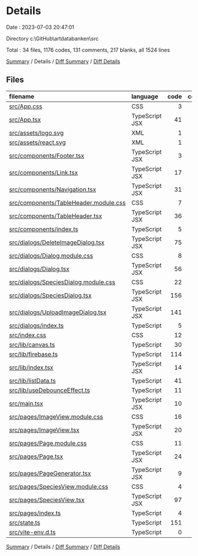 # Details

Date : 2023-07-03 20:47:01

Directory c:\\GitHub\\artdatabanken\\src

Total : 34 files,  1176 codes, 131 comments, 217 blanks, all 1524 lines

[Summary](results.md) / Details / [Diff Summary](diff.md) / [Diff Details](diff-details.md)

## Files
| filename | language | code | comment | blank | total |
| :--- | :--- | ---: | ---: | ---: | ---: |
| [src/App.css](/src/App.css) | CSS | 3 | 59 | 10 | 72 |
| [src/App.tsx](/src/App.tsx) | TypeScript JSX | 41 | 1 | 9 | 51 |
| [src/assets/logo.svg](/src/assets/logo.svg) | XML | 1 | 0 | 0 | 1 |
| [src/assets/react.svg](/src/assets/react.svg) | XML | 1 | 0 | 0 | 1 |
| [src/components/Footer.tsx](/src/components/Footer.tsx) | TypeScript JSX | 3 | 0 | 1 | 4 |
| [src/components/Link.tsx](/src/components/Link.tsx) | TypeScript JSX | 17 | 4 | 3 | 24 |
| [src/components/Navigation.tsx](/src/components/Navigation.tsx) | TypeScript JSX | 31 | 4 | 3 | 38 |
| [src/components/TableHeader.module.css](/src/components/TableHeader.module.css) | CSS | 7 | 0 | 2 | 9 |
| [src/components/TableHeader.tsx](/src/components/TableHeader.tsx) | TypeScript JSX | 36 | 0 | 6 | 42 |
| [src/components/index.ts](/src/components/index.ts) | TypeScript | 5 | 0 | 2 | 7 |
| [src/dialogs/DeleteImageDialog.tsx](/src/dialogs/DeleteImageDialog.tsx) | TypeScript JSX | 75 | 0 | 10 | 85 |
| [src/dialogs/Dialog.module.css](/src/dialogs/Dialog.module.css) | CSS | 8 | 0 | 2 | 10 |
| [src/dialogs/Dialog.tsx](/src/dialogs/Dialog.tsx) | TypeScript JSX | 56 | 4 | 11 | 71 |
| [src/dialogs/SpeciesDialog.module.css](/src/dialogs/SpeciesDialog.module.css) | CSS | 22 | 0 | 4 | 26 |
| [src/dialogs/SpeciesDialog.tsx](/src/dialogs/SpeciesDialog.tsx) | TypeScript JSX | 156 | 1 | 23 | 180 |
| [src/dialogs/UploadImageDialog.tsx](/src/dialogs/UploadImageDialog.tsx) | TypeScript JSX | 141 | 3 | 26 | 170 |
| [src/dialogs/index.ts](/src/dialogs/index.ts) | TypeScript | 5 | 0 | 2 | 7 |
| [src/index.css](/src/index.css) | CSS | 12 | 1 | 2 | 15 |
| [src/lib/canvas.ts](/src/lib/canvas.ts) | TypeScript | 30 | 8 | 6 | 44 |
| [src/lib/firebase.ts](/src/lib/firebase.ts) | TypeScript | 114 | 20 | 20 | 154 |
| [src/lib/index.tsx](/src/lib/index.tsx) | TypeScript JSX | 14 | 0 | 5 | 19 |
| [src/lib/listData.ts](/src/lib/listData.ts) | TypeScript | 41 | 0 | 2 | 43 |
| [src/lib/useDebounceEffect.ts](/src/lib/useDebounceEffect.ts) | TypeScript | 11 | 23 | 4 | 38 |
| [src/main.tsx](/src/main.tsx) | TypeScript JSX | 10 | 0 | 2 | 12 |
| [src/pages/ImageView.module.css](/src/pages/ImageView.module.css) | CSS | 16 | 0 | 4 | 20 |
| [src/pages/ImageView.tsx](/src/pages/ImageView.tsx) | TypeScript JSX | 20 | 0 | 5 | 25 |
| [src/pages/Page.module.css](/src/pages/Page.module.css) | CSS | 11 | 0 | 3 | 14 |
| [src/pages/Page.tsx](/src/pages/Page.tsx) | TypeScript JSX | 24 | 0 | 3 | 27 |
| [src/pages/PageGenerator.tsx](/src/pages/PageGenerator.tsx) | TypeScript JSX | 9 | 0 | 2 | 11 |
| [src/pages/SpeciesView.module.css](/src/pages/SpeciesView.module.css) | CSS | 4 | 0 | 1 | 5 |
| [src/pages/SpeciesView.tsx](/src/pages/SpeciesView.tsx) | TypeScript JSX | 97 | 0 | 17 | 114 |
| [src/pages/index.ts](/src/pages/index.ts) | TypeScript | 4 | 0 | 2 | 6 |
| [src/state.ts](/src/state.ts) | TypeScript | 151 | 2 | 24 | 177 |
| [src/vite-env.d.ts](/src/vite-env.d.ts) | TypeScript | 0 | 1 | 1 | 2 |

[Summary](results.md) / Details / [Diff Summary](diff.md) / [Diff Details](diff-details.md)